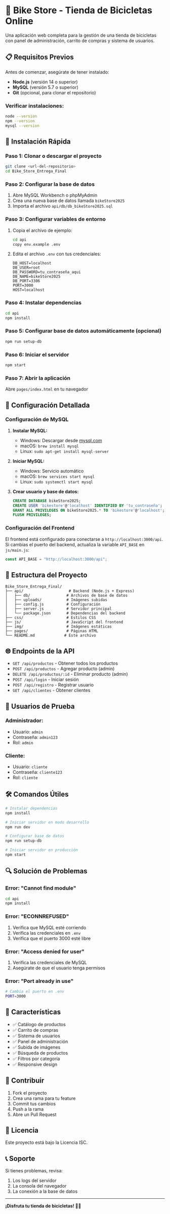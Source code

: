 # 🚴 Bike Store - Tienda de Bicicletas Online

Una aplicación web completa para la gestión de una tienda de bicicletas con panel de administración, carrito de compras y sistema de usuarios.

## 📋 Requisitos Previos

Antes de comenzar, asegúrate de tener instalado:

- **Node.js** (versión 14 o superior)
- **MySQL** (versión 5.7 o superior)
- **Git** (opcional, para clonar el repositorio)

### Verificar instalaciones:

```bash
node --version
npm --version
mysql --version
```

## 🚀 Instalación Rápida

### Paso 1: Clonar o descargar el proyecto

```bash
git clone <url-del-repositorio>
cd Bike_Store_Entrega_Final
```

### Paso 2: Configurar la base de datos

1. Abre MySQL Workbench o phpMyAdmin
2. Crea una nueva base de datos llamada `bikeStore2025`
3. Importa el archivo `api/db/db_bikeStore2025.sql`

### Paso 3: Configurar variables de entorno

1. Copia el archivo de ejemplo:
   ```bash
   cd api
   copy env.example .env
   ```
2. Edita el archivo `.env` con tus credenciales:
   ```env
   DB_HOST=localhost
   DB_USER=root
   DB_PASSWORD=tu_contraseña_aqui
   DB_NAME=bikeStore2025
   DB_PORT=3306
   PORT=3000
   HOST=localhost
   ```

### Paso 4: Instalar dependencias

```bash
cd api
npm install
```

### Paso 5: Configurar base de datos automáticamente (opcional)

```bash
npm run setup-db
```

### Paso 6: Iniciar el servidor

```bash
npm start
```

### Paso 7: Abrir la aplicación

Abre `pages/index.html` en tu navegador

## 🔧 Configuración Detallada

### Configuración de MySQL

1. **Instalar MySQL:**

   - Windows: Descargar desde [mysql.com](https://dev.mysql.com/downloads/installer/)
   - macOS: `brew install mysql`
   - Linux: `sudo apt-get install mysql-server`

2. **Iniciar MySQL:**

   - Windows: Servicio automático
   - macOS: `brew services start mysql`
   - Linux: `sudo systemctl start mysql`

3. **Crear usuario y base de datos:**
   ```sql
   CREATE DATABASE bikeStore2025;
   CREATE USER 'bikestore'@'localhost' IDENTIFIED BY 'tu_contraseña';
   GRANT ALL PRIVILEGES ON bikeStore2025.* TO 'bikestore'@'localhost';
   FLUSH PRIVILEGES;
   ```

### Configuración del Frontend

El frontend está configurado para conectarse a `http://localhost:3000/api`. Si cambias el puerto del backend, actualiza la variable `API_BASE` en `js/main.js`:

```javascript
const API_BASE = "http://localhost:3000/api";
```

## 📁 Estructura del Proyecto

```
Bike_Store_Entrega_Final/
├── api/                    # Backend (Node.js + Express)
│   ├── db/                # Archivos de base de datos
│   ├── uploads/           # Imágenes subidas
│   ├── config.js          # Configuración
│   ├── server.js          # Servidor principal
│   └── package.json       # Dependencias del backend
├── css/                   # Estilos CSS
├── js/                    # JavaScript del frontend
├── img/                   # Imágenes estáticas
├── pages/                 # Páginas HTML
└── README.md             # Este archivo
```

## 🌐 Endpoints de la API

- `GET /api/productos` - Obtener todos los productos
- `POST /api/productos` - Agregar producto (admin)
- `DELETE /api/productos/:id` - Eliminar producto (admin)
- `POST /api/login` - Iniciar sesión
- `POST /api/registro` - Registrar usuario
- `GET /api/clientes` - Obtener clientes

## 👤 Usuarios de Prueba

### Administrador:

- Usuario: `admin`
- Contraseña: `admin123`
- Rol: `admin`

### Cliente:

- Usuario: `cliente`
- Contraseña: `cliente123`
- Rol: `cliente`

## 🛠️ Comandos Útiles

```bash
# Instalar dependencias
npm install

# Iniciar servidor en modo desarrollo
npm run dev

# Configurar base de datos
npm run setup-db

# Iniciar servidor en producción
npm start
```

## 🔍 Solución de Problemas

### Error: "Cannot find module"

```bash
cd api
npm install
```

### Error: "ECONNREFUSED"

1. Verifica que MySQL esté corriendo
2. Verifica las credenciales en `.env`
3. Verifica que el puerto 3000 esté libre

### Error: "Access denied for user"

1. Verifica las credenciales de MySQL
2. Asegúrate de que el usuario tenga permisos

### Error: "Port already in use"

```bash
# Cambia el puerto en .env
PORT=3000
```

## 📱 Características

- ✅ Catálogo de productos
- ✅ Carrito de compras
- ✅ Sistema de usuarios
- ✅ Panel de administración
- ✅ Subida de imágenes
- ✅ Búsqueda de productos
- ✅ Filtros por categoría
- ✅ Responsive design

## 🤝 Contribuir

1. Fork el proyecto
2. Crea una rama para tu feature
3. Commit tus cambios
4. Push a la rama
5. Abre un Pull Request

## 📄 Licencia

Este proyecto está bajo la Licencia ISC.

## 📞 Soporte

Si tienes problemas, revisa:

1. Los logs del servidor
2. La consola del navegador
3. La conexión a la base de datos

---

**¡Disfruta tu tienda de bicicletas! 🚴‍♂️**
